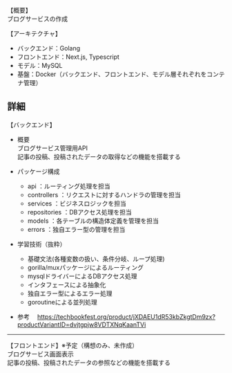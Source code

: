 【概要】  
ブログサービスの作成

【アーキテクチャ】
 - バックエンド：Golang
 - フロントエンド：Next.js, Typescript
 - モデル：MySQL
 - 基盤：Docker（バックエンド、フロントエンド、モデル層それぞれをコンテナ管理）

詳細
-----------------------------------------------------------------------------
【バックエンド】
- 概要  
  ブログサービス管理用API  
  記事の投稿、投稿されたデータの取得などの機能を搭載する

- パッケージ構成
  - api           ：ルーティング処理を担当
  - controllers   ：リクエストに対するハンドラの管理を担当
  - services      ：ビジネスロジックを担当
  - repositories  ：DBアクセス処理を担当
  - models        ：各テーブルの構造体定義を管理を担当
  - errors        ：独自エラー型の管理を担当

- 学習技術（抜粋）
    - 基礎文法(各種変数の扱い、条件分岐、ループ処理)
    - gorilla/muxパッケージによるルーティング
    - mysqlドライバーによるDBアクセス処理
    - インタフェースによる抽象化
    - 独自エラー型によるエラー処理
    - goroutineによる並列処理

- 参考
　https://techbookfest.org/product/jXDAEU1dR53kbZkgtDm9zx?productVariantID=dvjtgpjw8VDTXNqKaanTVi
-----------------------------------------------------------------------------
【フロントエンド】※予定（構想のみ、未作成）  
  ブログサービス画面表示  
  記事の投稿、投稿されたデータの参照などの機能を搭載する
